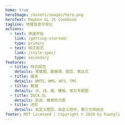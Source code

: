 ```yaml
---
home: true
heroImage: /assets/images/hero.png
heroText: Mapbox GL JS Cookbook
tagline: 地理信息可视化
actions:
  - text: 快速开始
    link: /getting-started/
    type: primary
  - text: 样式规范
    link: /style-spec/
    type: secondary
features:
  - title: 样式规范
    details: 雪碧图、数据源、图层、表达式
  - title: 服务
    details: WMTS、WMS、WFS、TMS
  - title: 数据
    details: 点、线、面、栅格、常见专题图
  - title: DECK.GL
    details: 轨迹、蜂窝热力图
  - title: 进阶
    details: 自定义图层、自定义控件、第三方库结合
footer: MIT Licensed | Copyright © 2019 by huangli
---
```

